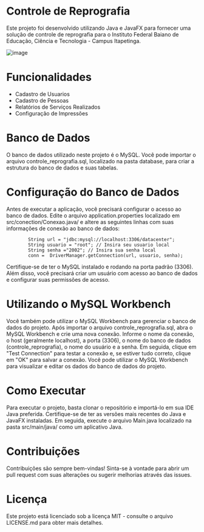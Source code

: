 # Controle de Reprografia 

Este projeto foi desenvolvido utilizando Java e JavaFX para fornecer uma solução de controle de reprografia para o Instituto Federal Baiano de Educação, Ciência e Tecnologia - Campus Itapetinga. 

![image](https://user-images.githubusercontent.com/90068576/227588719-69c131a7-5872-4f8a-82ca-2799607761d5.png)

# Funcionalidades
  * Cadastro de Usuarios
  * Cadastro de Pessoas
  * Relatórios de Serviços Realizados
  * Configuração de Impressões

# Banco de Dados
  O banco de dados utilizado neste projeto é o MySQL. Você pode importar o arquivo controle_reprografia.sql, localizado na pasta database, para criar a estrutura do    banco de dados e suas tabelas.

# Configuração do Banco de Dados
Antes de executar a aplicação, você precisará configurar o acesso ao banco de dados. Edite o arquivo application.properties localizado em src/conection/Conexao.java/ e altere as seguintes linhas com suas informações de conexão ao banco de dados:

            String url = "jdbc:mysql://localhost:3306/datacenter";
            String usuario = "root"; // Insira seu usuario local
            String senha ="2002"; // Insira sua senha local
            conn =  DriverManager.getConnection(url, usuario, senha);

Certifique-se de ter o MySQL instalado e rodando na porta padrão (3306). Além disso, você precisará criar um usuário com acesso ao banco de dados e configurar suas permissões de acesso.

# Utilizando o MySQL Workbench
Você também pode utilizar o MySQL Workbench para gerenciar o banco de dados do projeto. Após importar o arquivo controle_reprografia.sql, abra o MySQL Workbench e crie uma nova conexão. Informe o nome da conexão, o host (geralmente localhost), a porta (3306), o nome do banco de dados (controle_reprografia), o nome do usuário e a senha. Em seguida, clique em "Test Connection" para testar a conexão e, se estiver tudo correto, clique em "OK" para salvar a conexão. Você pode utilizar o MySQL Workbench para visualizar e editar os dados do banco de dados do projeto.

# Como Executar
Para executar o projeto, basta clonar o repositório e importá-lo em sua IDE Java preferida. Certifique-se de ter as versões mais recentes do Java e JavaFX instaladas. Em seguida, execute o arquivo Main.java localizado na pasta src/main/java/ como um aplicativo Java.

# Contribuições
Contribuições são sempre bem-vindas! Sinta-se à vontade para abrir um pull request com suas alterações ou sugerir melhorias através das issues.

# Licença
Este projeto está licenciado sob a licença MIT - consulte o arquivo LICENSE.md para obter mais detalhes.
